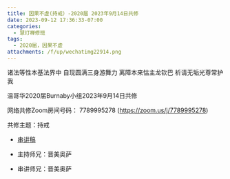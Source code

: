 ```yaml
---
title: 因果不虚(持戒）-2020届 2023年9月14日共修
date: 2023-09-12 17:36:33-07:00
categories:
  - 慧灯禅修班
tags:
  - 2020届，因果不虚
attachments: /f/up/wechatimg22914.png
---
```

诸法等性本基法界中 自现圆满三身游舞力
离障本来怙主龙钦巴 祈请无垢光尊常护我

温哥华2020届Burnaby小组2023年9月14日共修

网络共修Zoom房间号码： 7789995278 (<https://zoom.us/j/7789995278>)

共修主题：持戒
* [串讲稿](/f/up/wechatimg22914.png)

* 主持师兄：晋美奥萨
* 串讲师兄：晋美奥萨